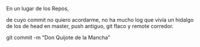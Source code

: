 
En un lugar de los Repos,


de cuyo commit no quiero acordarme, no ha mucho log que vivía
un hidalgo de los de head en master, push antiguo,
git flaco y remote corredor.


git commit -m “Don Quijote de la Mancha”
